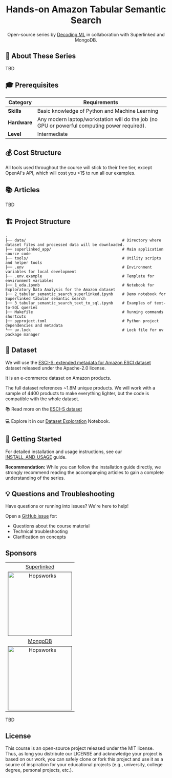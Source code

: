 <div align="center">
  <h1>Hands-on Amazon Tabular Semantic Search</h1>
  <p class="tagline">Open-source series by <a href="https://decodingml.substack.com">Decoding ML</a> in collaboration with Superlinked and MongoDB.</p>
</div>

## 🎯 About These Series

TBD


## 🎓 Prerequisites

| Category | Requirements |
|----------|-------------|
| **Skills** | Basic knowledge of Python and Machine Learning |
| **Hardware** | Any modern laptop/workstation will do the job (no GPU or powerful computing power required). |
| **Level** | Intermediate |

## 💰 Cost Structure

All tools used throughout the course will stick to their free tier, except OpenAI's API, which will cost you <1$ to run all our examples.

## 📚 Articles

TBD

## 🏗️ Project Structure

```text
.
├── data/                                          # Directory where dataset files and processed data will be downloaded.
├── superlinked_app/                               # Main application source code
├── tools/                                         # Utility scripts and helper tools
├── .env                                           # Environment variables for local development
├── .env.example                                   # Template for environment variables
├── 1_eda.ipynb                                    # Notebook for Exploratory Data Analysis for the Amazon dataset
├── 2_tabular_semantic_search_superlinked.ipynb    # Demo notebook for Superlinked tabular semantic search
├── 3_tabular_semantic_search_text_to_sql.ipynb    # Examples of text-to-SQL queries
├── Makefile                                       # Running commands shortcuts
├── pyproject.toml                                 # Python project dependencies and metadata
└── uv.lock                                        # Lock file for uv package manager
```

## 💾 Dataset

We will use the [ESCI-S: extended metadata for Amazon ESCI dataset](https://github.com/shuttie/esci-s?tab=readme-ov-file) dataset released under the Apache-2.0 license.

It is an e-commerce dataset on Amazon products. 

The full dataset references ~1.8M unique products. We will work with a sample of 4400 products to make everything lighter, but the code is compatible with the whole dataset.

📚 Read more on the [ESCI-S dataset](https://github.com/shuttie/esci-s?tab=readme-ov-file)

💻 Explore it in our [Dataset Exploration](1_eda.ipynb) Notebook.


## 🚀 Getting Started

For detailed installation and usage instructions, see our [INSTALL_AND_USAGE](INSTALL_AND_USAGE.md) guide.

**Recommendation:** While you can follow the installation guide directly, we strongly recommend reading the accompanying articles to gain a complete understanding of the series.

## 💡 Questions and Troubleshooting

Have questions or running into issues? We're here to help!

Open a [GitHub issue](https://github.com/decodingml/hands-on-retrieval/issues) for:
- Questions about the course material
- Technical troubleshooting
- Clarification on concepts


## Sponsors

<table>
  <tr>
    <td align="center">
      <a href="" target="_blank">Superlinked</a>
    </td>
  </tr>
  <tr>
    <td align="center">
      <a href="" target="_blank">
        <img src="assets/hopsworks.png" width="200" alt="Hopsworks">
      </a>
    </td>
  </tr>
  <tr>
    <td align="center">
      <a href="" target="_blank">MongoDB</a>
    </td>
  </tr>
  <tr>
    <td align="center">
      <a href="" target="_blank">
        <img src="assets/hopsworks.png" width="200" alt="Hopsworks">
      </a>
    </td>
  </tr>
</table>

TBD

## License

This course is an open-source project released under the MIT license. Thus, as long you distribute our LICENSE and acknowledge your project is based on our work, you can safely clone or fork this project and use it as a source of inspiration for your educational projects (e.g., university, college degree, personal projects, etc.).